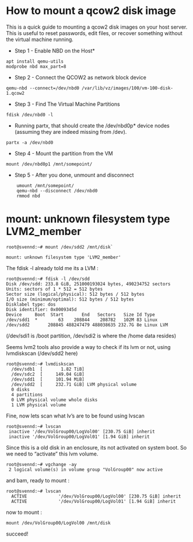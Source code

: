 
# How to mount a qcow2 disk image

This is a quick guide to mounting a qcow2 disk images on your host server. This is useful to reset passwords,
edit files, or recover something without the virtual machine running.

* Step 1 - Enable NBD on the Host*
    
```
apt install qemu-utils 
modprobe nbd max_part=8
```

* Step 2 - Connect the QCOW2 as network block device

`qemu-nbd --connect=/dev/nbd0 /var/lib/vz/images/100/vm-100-disk-1.qcow2`

* Step 3 - Find The Virtual Machine Partitions

`fdisk /dev/nbd0 -l`
    
* Running partx, that should create the /dev/nbd0p* device nodes (assuming they are indeed missing from /dev).
   
`partx -a /dev/nbd0`

* Step 4 - Mount the partition from the VM

`mount /dev/nbd0p1 /mnt/somepoint/`

* Step 5 - After you done, unmount and disconnect

```
    umount /mnt/somepoint/
    qemu-nbd --disconnect /dev/nbd0
    rmmod nbd
```   

    
# mount: unknown filesystem type LVM2_member
    
```
root@svennd:~# mount /dev/sdd2 /mnt/disk`

mount: unknown filesystem type 'LVM2_member'
```

The fdisk -l already told me its a LVM :

```
root@svennd:~# fdisk -l /dev/sdd
Disk /dev/sdd: 233.8 GiB, 251000193024 bytes, 490234752 sectors
Units: sectors of 1 * 512 = 512 bytes
Sector size (logical/physical): 512 bytes / 512 bytes
I/O size (minimum/optimal): 512 bytes / 512 bytes
Disklabel type: dos
Disk identifier: 0x0009345d
Device     Boot  Start       End   Sectors   Size Id Type
/dev/sdd1  *        63    208844    208782   102M 83 Linux
/dev/sdd2       208845 488247479 488038635 232.7G 8e Linux LVM
```

(/dev/sdi1 is /boot partition, /dev/sdi2 is where the /home data resides)

Seems lvm2 tools also provide a way to check if its lvm or not, using lvmdiskscan (/dev/sdd2 here)

```
root@svennd:~# lvmdiskscan
  /dev/sdb1  [       1.82 TiB]
  /dev/sdc2  [     149.04 GiB]
  /dev/sdd1  [     101.94 MiB]
  /dev/sdd2  [     232.71 GiB] LVM physical volume
  0 disks
  4 partitions
  0 LVM physical volume whole disks
  1 LVM physical volume
```

Fine, now lets scan what lv’s are to be found using lvscan

```
root@svennd:~# lvscan
 inactive '/dev/VolGroup00/LogVol00' [230.75 GiB] inherit
 inactive '/dev/VolGroup00/LogVol01' [1.94 GiB] inherit
```

Since this is a old disk in an enclosure, its not activated on system boot. So we need to “activate” this lvm volume.

```
root@svennd:~# vgchange -ay
 2 logical volume(s) in volume group "VolGroup00" now active
```

and bam, ready to mount :

```
root@svennd:~# lvscan
  ACTIVE            '/dev/VolGroup00/LogVol00' [230.75 GiB] inherit
  ACTIVE            '/dev/VolGroup00/LogVol01' [1.94 GiB] inherit
```

now to mount :

`mount /dev/VolGroup00/LogVol00 /mnt/disk`

succeed!

